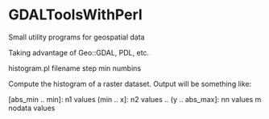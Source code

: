 # GDALToolsWithPerl
Small utility programs for geospatial data

Taking advantage of Geo::GDAL, PDL, etc.

histogram.pl filename step min numbins

Compute the histogram of a raster dataset. Output will be something like:

[abs_min .. min]: n1 values
(min .. x]: n2 values
..
(y .. abs_max]: nn values
m nodata values
